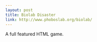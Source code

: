 ```yaml
---
layout: post
title: Biolab Disaster
link: http://www.phoboslab.org/biolab/
---
```

A full featured HTML game.
